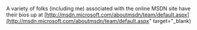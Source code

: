 A variety of folks (including me) associated with the online MSDN site have their bios up at [http://msdn.microsoft.com/aboutmsdn/team/default.aspx](http://msdn.microsoft.com/aboutmsdn/team/default.aspx" target="_blank)